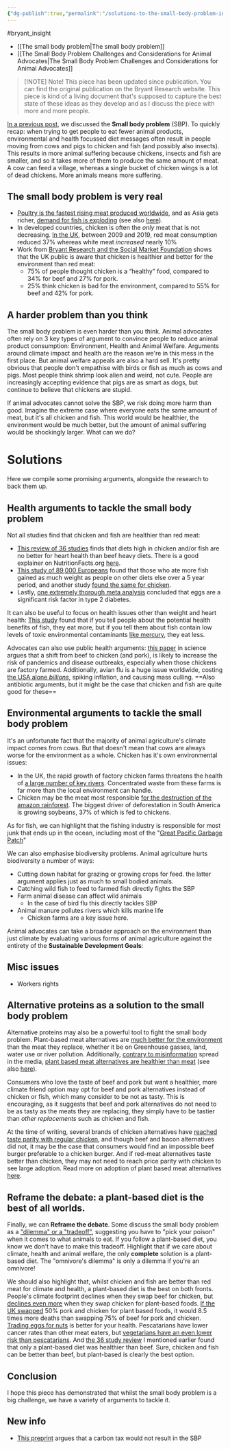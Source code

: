 ```yaml
---
{"dg-publish":true,"permalink":"/solutions-to-the-small-body-problem-insight-piece/","tags":["SE_asia"],"created":"2025-10-23T12:03:37.667+01:00","updated":"2025-10-23T12:03:37.668+01:00"}
---
```


#bryant_insight 

- [[The small body problem\|The small body problem]]
- [[The Small Body Problem Challenges and Considerations for Animal Advocates\|The Small Body Problem Challenges and Considerations for Animal Advocates]]

> [!NOTE] Note!
> This piece has been updated since publication. You can find the original publication on the Bryant Research website. This piece is kind of a living document that's supposed to capture the best state of these ideas as they develop and as I discuss the piece with more and more people. 



[In a previous post](https://bryantresearch.co.uk/insight-items/small-body-problem/), we discussed the **Small body problem** (SBP). To quickly recap: when trying to get people to eat fewer animal products, environmental and health focussed diet messages often result in people moving from cows and pigs to chicken and fish (and possibly also insects). This results in more animal suffering because chickens, insects and fish are smaller, and so it takes more of them to produce the same amount of meat. A cow can feed a village, whereas a single bucket of chicken wings is a lot of dead chickens. More animals means more suffering. 

## The small body problem is very real
- [Poultry is the fastest rising meat produced worldwide](https://ourworldindata.org/meat-production), and as Asia gets richer, [demand for fish is exploding](https://www.rsis.edu.sg/rsis-publication/rsis/growing-food-insecurity-asias-huge-appetite-for-fish-can-it-be-met/) (see also [here](https://gfi-apac.org/decoding-demand-the-appetite-for-alternative-proteins-in-southeast-asia/)). 
- In developed countries, chicken is often the *only* meat that is not decreasing. [In the UK](https://www.thelancet.com/journals/lanplh/article/PIIS2542-5196(21)00228-X/fulltext), between 2009 and 2019, red meat consumption reduced 37% whereas white meat *increased* nearly 10%
- Work from [Bryant Research and the Social Market Foundation](https://bryantresearch.co.uk/wp-content/uploads/2023/10/Chewing-It-Over.pdf) shows that the UK public is aware that chicken is healthier and better for the environment than red meat:
	- 75% of people thought chicken is a “healthy” food, compared to 34% for beef and 27% for pork.
	- 25% think chicken is bad for the environment, compared to 55% for beef and 42% for pork.
## A harder problem than you think
The small body problem is even harder than you think. Animal advocates often rely on 3 key types of argument to convince people to reduce animal product consumption: Environment, Health and Animal Welfare. Arguments around climate impact and health are the reason we're in this mess in the first place. But animal welfare appeals are also a hard sell. It's pretty obvious that people don't empathise with birds or fish as much as cows and pigs. Most people think shrimp look alien and weird, not cute. People are increasingly accepting evidence that pigs are as smart as dogs, but continue to believe that chickens are stupid.

If animal advocates cannot solve the SBP, we risk doing more harm than good. Imagine the extreme case where everyone eats the same amount of meat, but it's all chicken and fish. This world would be healthier, the environment would be much better, but the amount of animal suffering would be shockingly larger. What can we do?

# Solutions
Here we compile some promising arguments, alongside the research to back them up.

## Health arguments to tackle the small body problem

Not all studies find that chicken and fish are healthier than red meat: 
- [This review of 36 studies](https://pubmed.ncbi.nlm.nih.gov/30958719/) finds that diets high in chicken and/or fish are no better for heart health than beef heavy diets. There is a good explainer on NutritionFacts.org [here](https://nutritionfacts.org/video/switching-from-beef-to-chicken-fish-may-not-lower-cholesterol/). 
- [This study of 89,000 Europeans](https://www.cambridge.org/core/journals/british-journal-of-nutrition/article/fish-consumption-does-not-prevent-increase-in-waist-circumference-in-european-women-and-men/BDE1E00EA8566CA45C13AF93F6BC69F3) found that those who ate more fish gained as much weight as people on other diets else over a 5 year period, and another study [found the same for chicken](https://pubmed.ncbi.nlm.nih.gov/20592131/). 
- Lastly, [one extremely thorough meta analysis](https://link.springer.com/article/10.1007/s10654-017-0246-y) concluded that eggs are a significant risk factor in type 2 diabetes.

It can also be useful to focus on health issues other than weight and heart health: [This study](https://onlinelibrary.wiley.com/doi/abs/10.1111/j.1539-6924.2008.01075.x) found that if you tell people about the potential health benefits of fish, they eat more, but if you tell them about fish contain low levels of toxic environmental contaminants [like mercury](https://en.wikipedia.org/wiki/Mercury_in_fish#Health_effects_and_outcomes), they eat less.

Advocates can also use public health arguments: [this paper](https://www.science.org/doi/10.1126/sciadv.add6681) in science argues that a shift from beef to chicken (and pork), is likely to increase the risk of pandemics and disease outbreaks, especially when those chickens are factory farmed. Additionally, avian flu is a huge issue worldwide, costing [the USA alone *billions*](https://www.fairr.org/resources/reports/industry-reinfected-avian-flu), spiking inflation, and causing mass culling. ==Also antibiotic arguments, but it might be the case that chicken and fish are quite good for these==

## Environmental arguments to tackle the small body problem
It's an unfortunate fact that the majority of animal agriculture's climate impact comes from cows. But that doesn't mean that cows are always worse for the environment as a whole. Chicken has it's own environmental issues:

- In the UK, the rapid growth of factory chicken farms threatens the health of [a large number of key rivers](https://www.soilassociation.org/news/2024/march/12/the-uk-rivers-at-risk-from-chicken-industry-boom-2/). Concentrated waste from these farms is far more than the local environment can handle.
- Chicken may be the meat most responsible [for the destruction of the amazon rainforest](https://ourworldindata.org/drivers-of-deforestation#is-our-appetite-for-soy-driving-deforestation-in-the-amazon). The biggest driver of deforestation in South America is growing soybeans, 37% of which is fed to chickens.

As for fish, we can highlight that the fishing industry is responsible for most junk that ends up in the ocean, including most of the "[Great Pacific Garbage Patch](https://ourworldindata.org/plastic-great-pacific-garbage)"

We can also emphasise biodiversity problems. Animal agriculture hurts biodiversity a number of ways:
- Cutting down habitat for grazing or growing crops for feed. the latter argument applies just as much to small bodied animals.
- Catching wild fish to feed to farmed fish directly fights the SBP
- Farm animal disease can affect wild animals
	- In the case of bird flu this directly tackles SBP
- Animal manure pollutes rivers which kills marine life
	- Chicken farms are a key issue here.

Animal advocates can take a broader approach on the environment than just climate by evaluating various forms of animal agriculture against the entirety of the **Sustainable Development Goals**:

## Misc issues
- Workers rights
## Alternative proteins as a solution to the small body problem
Alternative proteins may also be a powerful tool to fight the small body problem. Plant-based meat alternatives are [much better for the environment](2021](https://gfi.org/wp-content/uploads/2021/02/GFI-Plant-Based-Meat-Fact-Sheet_Environmental-Comparison.pdf)) than the meat they replace, whether it be on Greenhouse gasses, land, water use or river pollution. Additionally, [contrary to misinformation](https://bryantresearch.co.uk/insight-items/ultra-processed-myth/) spread in the media, [plant based meat alternatives are healthier than meat](https://academic.oup.com/nutritionreviews/advance-article/doi/10.1093/nutrit/nuae031/7656938) (see also [here](https://bryantresearch.co.uk/insight-items/plant-based-animal-product-alternatives-healthier/)).

Consumers who love the taste of beef and pork but want a healthier, more climate friend option may opt for beef and pork alternatives instead of chicken or fish, which many consider to be not as tasty. This is encouraging, as it suggests that beef and pork alternatives do not need to be as tasty as the meats they are replacing, they simply have to be tastier than *other replacements* such as chicken and fish. 

At the time of writing, several brands of chicken alternatives have [reached taste parity with regular chicken](https://www.nectar.org/research), and though beef and bacon alternatives did not, it may be the case that consumers would find an impossible beef burger preferable to a chicken burger. And if red-meat alternatives taste better than chicken, they may not need to reach price parity with chicken to see large adoption. Read more on adoption of plant based meat alternatives[ here](https://bryantresearch.co.uk/insight-items/importance-of-price-taste/).

## Reframe the debate: a plant-based diet is the best of all worlds.

Finally, we can **Reframe the debate**. Some discuss the small body problem as a ["dilemma" or a "tradeoff"](https://ourworldindata.org/what-are-the-trade-offs-between-animal-welfare-and-the-environmental-impact-of-meat), suggesting you have to "pick your poison" when it comes to what animals to eat. If you follow a plant-based diet, you know we don't have to make this tradeoff. Highlight that if we care about climate, health and animal welfare, the only **complete** solution is a plant-based diet. The "omnivore's dilemma" is only a dilemma if you're an omnivore!

We should also highlight that, whilst chicken and fish are better than red meat for climate and health, a plant-based diet is the best on both fronts. People's climate footprint declines when they swap beef for chicken, but [declines even more](https://www.thelancet.com/action/showPdf?pii=S2542-5196%2820%2930055-3) when they swap chicken for plant-based foods. [If the UK swapped](https://www.nature.com/articles/ejcn201234) 50% pork and chicken for plant based foods, it would 8.5 times more deaths than swapping 75% of beef for pork and chicken. [Trading eggs for nuts](https://bmcmedicine.biomedcentral.com/articles/10.1186/s12916-023-03093-1) is better for your health. Pescatarians have lower cancer rates than other meat eaters, but [vegetarians have an even lower risk than pescatarians](https://link.springer.com/article/10.1186/s12916-022-02256-w). And [the 36 study review](https://pubmed.ncbi.nlm.nih.gov/30958719/) I mentioned earlier found that only a plant-based diet was healthier than beef. Sure, chicken and fish can be better than beef, but plant-based is clearly the best option.

## Conclusion
I hope this piece has demonstrated that whilst the small body problem is a big challenge, we have a variety of arguments to tackle it. 

## New info
- [This preprint](https://forum.effectivealtruism.org/posts/KbREamTda2sZhKtTz/will-a-food-carbon-tax-lead-to-more-animals-being#comments) argues that a carbon tax would not result in the SBP